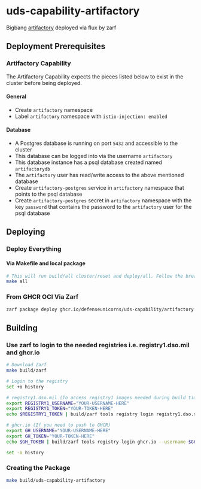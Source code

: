# uds-capability-artifactory

Bigbang [artifactory](https://repo1.dso.mil/big-bang/apps/third-party/jfrog-platform) deployed via flux by zarf

## Deployment Prerequisites

### Artifactory Capability

The Artifactory Capability expects the pieces listed below to exist in the cluster before being deployed.

#### General

- Create `artifactory` namespace
- Label `artifactory` namespace with `istio-injection: enabled`

#### Database

- A Postgres database is running on port `5432` and accessible to the cluster
- This database can be logged into via the username `artifactory`
- This database instance has a psql database created named `artifactorydb`
- The `artifactory` user has read/write access to the above mentioned database
- Create `artifactory-postgres` service in `artifactory` namespace that points to the psql database
- Create `artifactory-postgres` secret in `artifactory` namespace with the key `password` that contains the password to the `artifactory` user for the psql database

## Deploying

### Deploy Everything

#### Via Makefile and local package

```bash
# This will run build/all cluster/reset and deploy/all. Follow the breadcrumbs in the Makefile to see what and how its doing it.
make all
```

### From GHCR OCI Via Zarf

```bash
zarf package deploy ghcr.io/defenseunicorns/uds-capability/artifactory:0.0.1-amd64
```

## Building

### Use zarf to login to the needed registries i.e. registry1.dso.mil and ghcr.io

```bash
# Download Zarf
make build/zarf

# Login to the registry
set +o history

# registry1.dso.mil (To access registry1 images needed during build time)
export REGISTRY1_USERNAME="YOUR-USERNAME-HERE"
export REGISTRY1_TOKEN="YOUR-TOKEN-HERE"
echo $REGISTRY1_TOKEN | build/zarf tools registry login registry1.dso.mil --username $REGISTRY1_USERNAME --password-stdin

# ghcr.io (If you need to push to GHCR)
export GH_USERNAME="YOUR-USERNAME-HERE"
export GH_TOKEN="YOUR-TOKEN-HERE"
echo $GH_TOKEN | build/zarf tools registry login ghcr.io --username $GH_USERNAME --password-stdin

set -o history
```

### Creating the Package

```bash
make build/uds-capability-artifactory
```
